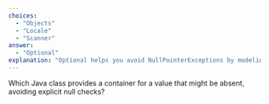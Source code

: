 ```yaml
---
choices:
  - "Objects"
  - "Locale"
  - "Scanner"
answer:
  - "Optional"
explanation: "Optional helps you avoid NullPointerExceptions by modeling the presence or absence of a value explicitly."
---
```


Which Java class provides a container for a value that might be absent, avoiding explicit null checks?
